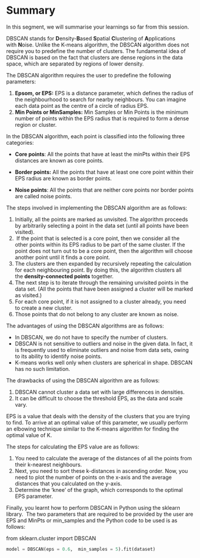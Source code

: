 # Summary

In this segment, we will summarise your learnings so far from this session.

DBSCAN stands for **D**ensity-**B**ased **S**patial **C**lustering of **A**pplications with **N**oise. Unlike the K-means algorithm, the DBSCAN algorithm does not require you to predefine the number of clusters. The fundamental idea of DBSCAN is based on the fact that clusters are dense regions in the data space, which are separated by regions of lower density.

The DBSCAN algorithm requires the user to predefine the following parameters:

1.  **Epsom, or EPS:** EPS is a distance parameter, which defines the radius of the neighbourhood to search for nearby neighbours. You can imagine each data point as the centre of a circle of radius EPS. 
2.  **Min Points or MinSamples:** Min Samples or Min Points is the minimum number of points within the EPS radius that is required to form a dense region or cluster.
    

In the DBSCAN algorithm, each point is classified into the following three categories:

-   **Core points**: All the points that have at least the minPts within their EPS distances are known as core points.
    
-   **Border points:** All the points that have at least one core point within their EPS radius are known as border points.
    
-   **Noise points**: All the points that are neither core points nor border points are called noise points.
    

The steps involved in implementing the DBSCAN algorithm are as follows:

1.  Initially, all the points are marked as unvisited. The algorithm proceeds by arbitrarily selecting a point in the data set (until all points have been visited).
2.   If the point that is selected is a core point, then we consider all the other points within its EPS radius to be part of the same cluster. If the point does not turn out to be a core point, then the algorithm will choose another point until it finds a core point.
3.  The clusters are then expanded by recursively repeating the calculation for each neighbouring point. By doing this, the algorithm clusters all the **density-connected points** together.
4.  The next step is to iterate through the remaining unvisited points in the data set. (All the points that have been assigned a cluster will be marked as visited.)
5.  For each core point, if it is not assigned to a cluster already, you need to create a new cluster.
6.  Those points that do not belong to any cluster are known as noise.

The advantages of using the DBSCAN algorithms are as follows:

-   In DBSCAN, we do not have to specify the number of clusters. 
-   DBSCAN is not sensitive to outliers and noise in the given data. In fact, it is frequently used to eliminate outliers and noise from data sets, owing to its ability to identify noise points.
-   K-means works well only when clusters are spherical in shape. DBSCAN has no such limitation.

The drawbacks of using the DBSCAN algorithm are as follows:

1.  DBSCAN cannot cluster a data set with large differences in densities.
2.  It can be difficult to choose the threshold EPS, as the data and scale vary.

EPS is a value that deals with the density of the clusters that you are trying to find. To arrive at an optimal value of this parameter, we usually perform an elbowing technique similar to the K-means algorithm for finding the optimal value of K. 

The steps for calculating the EPS value are as follows:

1.  You need to calculate the average of the distances of all the points from their k-nearest neighbours.
2.  Next, you need to sort these k-distances in ascending order. Now, you need to plot the number of points on the x-axis and the average distances that you calculated on the y-axis.
3.  Determine the ‘knee’ of the graph, which corresponds to the optimal EPS parameter.

Finally, you learnt how to perform DBSCAN in Python using the sklearn library.  The two parameters that are required to be provided by the user are EPS and MinPts or min_samples and the Python code to be used is as follows:

from sklearn.cluster import DBSCAN

```python
model = DBSCAN(eps = 0.6,  min_samples = 5).fit(dataset)
```
